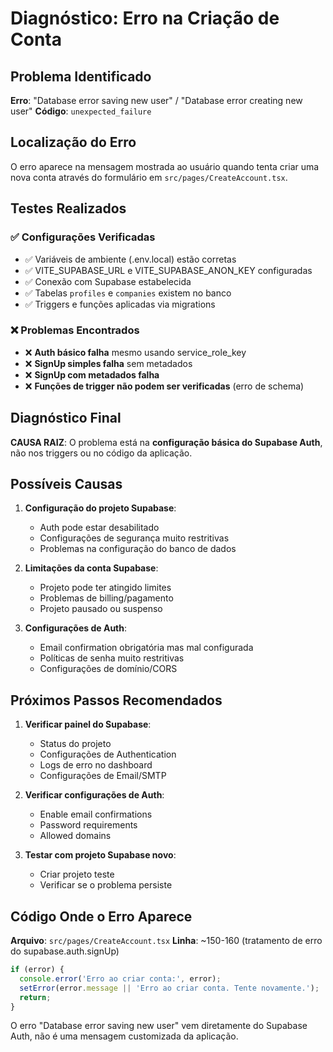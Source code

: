 # Diagnóstico: Erro na Criação de Conta

## Problema Identificado
**Erro**: "Database error saving new user" / "Database error creating new user"
**Código**: `unexpected_failure`

## Localização do Erro
O erro aparece na mensagem mostrada ao usuário quando tenta criar uma nova conta através do formulário em `src/pages/CreateAccount.tsx`.

## Testes Realizados

### ✅ Configurações Verificadas
- ✅ Variáveis de ambiente (.env.local) estão corretas
- ✅ VITE_SUPABASE_URL e VITE_SUPABASE_ANON_KEY configuradas
- ✅ Conexão com Supabase estabelecida
- ✅ Tabelas `profiles` e `companies` existem no banco
- ✅ Triggers e funções aplicadas via migrations

### ❌ Problemas Encontrados
- ❌ **Auth básico falha** mesmo usando service_role_key
- ❌ **SignUp simples falha** sem metadados
- ❌ **SignUp com metadados falha** 
- ❌ **Funções de trigger não podem ser verificadas** (erro de schema)

## Diagnóstico Final
**CAUSA RAIZ**: O problema está na **configuração básica do Supabase Auth**, não nos triggers ou no código da aplicação.

## Possíveis Causas
1. **Configuração do projeto Supabase**:
   - Auth pode estar desabilitado
   - Configurações de segurança muito restritivas
   - Problemas na configuração do banco de dados

2. **Limitações da conta Supabase**:
   - Projeto pode ter atingido limites
   - Problemas de billing/pagamento
   - Projeto pausado ou suspenso

3. **Configurações de Auth**:
   - Email confirmation obrigatória mas mal configurada
   - Políticas de senha muito restritivas
   - Configurações de domínio/CORS

## Próximos Passos Recomendados
1. **Verificar painel do Supabase**:
   - Status do projeto
   - Configurações de Authentication
   - Logs de erro no dashboard
   - Configurações de Email/SMTP

2. **Verificar configurações de Auth**:
   - Enable email confirmations
   - Password requirements
   - Allowed domains

3. **Testar com projeto Supabase novo**:
   - Criar projeto teste
   - Verificar se o problema persiste

## Código Onde o Erro Aparece
**Arquivo**: `src/pages/CreateAccount.tsx`
**Linha**: ~150-160 (tratamento de erro do supabase.auth.signUp)

```typescript
if (error) {
  console.error('Erro ao criar conta:', error);
  setError(error.message || 'Erro ao criar conta. Tente novamente.');
  return;
}
```

O erro "Database error saving new user" vem diretamente do Supabase Auth, não é uma mensagem customizada da aplicação.